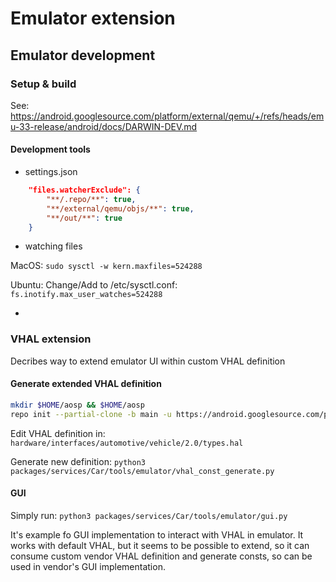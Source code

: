 # Emulator extension


## Emulator development


### Setup & build

See: https://android.googlesource.com/platform/external/qemu/+/refs/heads/emu-33-release/android/docs/DARWIN-DEV.md

#### Development tools

- settings.json

```json
    "files.watcherExclude": {
        "**/.repo/**": true,
        "**/external/qemu/objs/**": true,
        "**/out/**": true
    }
```

- watching files

MacOS: `sudo sysctl -w kern.maxfiles=524288`

Ubuntu: Change/Add to /etc/sysctl.conf: `fs.inotify.max_user_watches=524288`

- 


### VHAL extension

Decribes way to extend emulator UI within custom VHAL definition


#### Generate extended VHAL definition

```bash
mkdir $HOME/aosp && $HOME/aosp
repo init --partial-clone -b main -u https://android.googlesource.com/platform/manifest && repo sync
```

Edit VHAL definition in: `hardware/interfaces/automotive/vehicle/2.0/types.hal`

Generate new definition: `python3 packages/services/Car/tools/emulator/vhal_const_generate.py`

#### GUI

Simply run: `python3 packages/services/Car/tools/emulator/gui.py`

It's example fo GUI implementation to interact with VHAL in emulator. It works with default VHAL, but it seems to be 
possible to extend, so it can consume custom vendor VHAL definition and generate consts, so can be used in vendor's 
GUI implementation.
